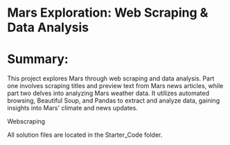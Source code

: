 # Mars Exploration: Web Scraping & Data Analysis

# Summary:

This project explores Mars through web scraping and data analysis. Part one involves scraping titles and preview text from Mars news articles, while part two delves into analyzing Mars weather data. It utilizes automated browsing, Beautiful Soup, and Pandas to extract and analyze data, gaining insights into Mars' climate and news updates.

Webscraping

All solution files are located in the Starter_Code folder. 
